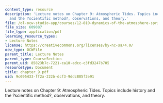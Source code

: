 ```yaml
---
content_type: resource
description: 'Lecture notes on Chapter 9: Atmospheric Tides. Topics include history
  and the ?scientific method?, observations, and theory.'
file: /ol-ocw-studio-app/courses/12-810-dynamics-of-the-atmosphere-spring-2008/9c695433ff2a222bdcf39ddc885f2e91_chapter_9.pdf
file_size: 609087
file_type: application/pdf
learning_resource_types:
- Lecture Notes
license: https://creativecommons.org/licenses/by-nc-sa/4.0/
ocw_type: OCWFile
parent_title: Lecture Notes
parent_type: CourseSection
parent_uid: 85823b7c-7221-ca10-adcc-c3fd3247b705
resourcetype: Document
title: chapter_9.pdf
uid: 9c695433-ff2a-222b-dcf3-9ddc885f2e91
---
```

Lecture notes on Chapter 9: Atmospheric Tides. Topics include history and the ?scientific method?, observations, and theory.